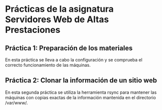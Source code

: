 # Prácticas de la asignatura Servidores Web de Altas Prestaciones

## Práctica 1: Preparación de los materiales

En esta práctica se lleva a cabo la configuración y se comprueba el correcto
funcionamiento de las máquinas.  

## Práctica 2: Clonar la información de un sitio web

En esta segunda práctica se utiliza la herramienta rsync para mantener las
máquinas con copias exactas de la información mantenida en el directorio /var/www/.


